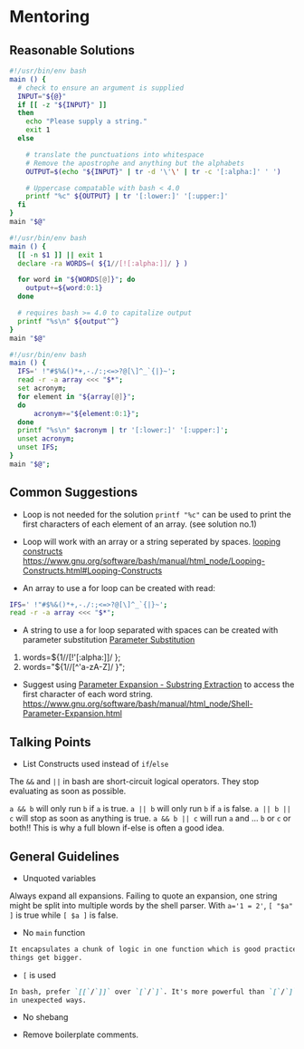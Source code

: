 # Mentoring

## Reasonable Solutions

```bash
#!/usr/bin/env bash
main () {    
  # check to ensure an argument is supplied
  INPUT="${@}"
  if [[ -z "${INPUT}" ]]
  then
    echo "Please supply a string."
    exit 1
  else

    # translate the punctuations into whitespace 
    # Remove the apostrophe and anything but the alphabets
    OUTPUT=$(echo "${INPUT}" | tr -d '\'\' | tr -c '[:alpha:]' ' ')

    # Uppercase compatable with bash < 4.0
    printf "%c" ${OUTPUT} | tr '[:lower:]' '[:upper:]'
  fi
}
main "$@"

#!/usr/bin/env bash
main () {
  [[ -n $1 ]] || exit 1
  declare -ra WORDS=( ${1//[![:alpha:]]/ } )

  for word in "${WORDS[@]}"; do
    output+=${word:0:1}
  done

  # requires bash >= 4.0 to capitalize output
  printf "%s\n" ${output^^}
}
main "$@"

#!/usr/bin/env bash
main () {
  IFS=' !"#$%&()*+,-./:;<=>?@[\]^_`{|}~';
  read -r -a array <<< "$*";
  set acronym;
  for element in "${array[@]}";
  do
      acronym+="${element:0:1}";
  done
  printf "%s\n" $acronym | tr '[:lower:]' '[:upper:]';
  unset acronym;
  unset IFS;
}
main "$@";
```

## Common Suggestions

* Loop is not needed for the solution `printf "%c"` can be used to print the first characters of each element of an array. (see solution no.1) 

* Loop will work with an array or a string seperated by spaces.  [looping constructs](https://www.gnu.org/software/bash/manual/html_node/Looping-Constructs.html#Looping-Constructs) https://www.gnu.org/software/bash/manual/html_node/Looping-Constructs.html#Looping-Constructs

* An array to use a for loop can be created with read:

```bash
IFS=' !"#$%&()*+,-./:;<=>?@[\]^_`{|}~';
read -r -a array <<< "$*";
```

* A string to use a for loop separated with spaces can be created with parameter substitution [Parameter Substitution](https://tldp.org/LDP/abs/html/parameter-substitution.html)
1) words=${1//[!\'[:alpha:]]/ };
2) words="${1//[^\'a-zA-Z]/ }";

* Suggest using [Parameter Expansion - Substring Extraction](https://www.gnu.org/software/bash/manual/html_node/Shell-Parameter-Expansion.html) to access the first character of each word string. https://www.gnu.org/software/bash/manual/html_node/Shell-Parameter-Expansion.html

## Talking Points

* List Constructs used instead of `if`/`else`

The `&&` and `||` in bash are short-circuit logical operators. They stop evaluating as soon as possible.

`a && b` will only run `b` if `a` is true. `a || b` will only run `b` if `a` is false. `a || b || c` will stop as soon as anything is true. `a && b || c` will run `a` and ... `b` or `c` or both!! This is why a full blown if-else is often a good idea.

## General Guidelines

* Unquoted variables

Always expand all expansions. Failing to quote an expansion, one string might be split into multiple words by the shell parser. With `a='1 = 2'`, `[ "$a" ]` is true while `[ $a ]` is false.

* No `main` function

```md
It encapsulates a chunk of logic in one function which is good practice for when
things get bigger.
```

* `[` is used

```md
In bash, prefer `[[`/`]]` over `[`/`]`. It's more powerful than `[`/`]` and less likely to act
in unexpected ways.
```

* No shebang

* Remove boilerplate comments.
